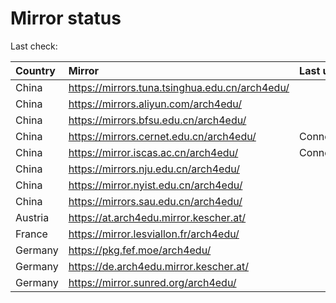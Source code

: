 <script src="./time.js"></script>
# Mirror status
Last check: <script type="text/javascript">localize(1710127233.635072);</script>

|Country|Mirror|Last update|
|:------|:-----|:----------|
|China|https://mirrors.tuna.tsinghua.edu.cn/arch4edu/|<script type="text/javascript">localize(1710095209);</script>|
|China|https://mirrors.aliyun.com/arch4edu/|<script type="text/javascript">localize(1710095209);</script>|
|China|https://mirrors.bfsu.edu.cn/arch4edu/|<script type="text/javascript">localize(1710095209);</script>|
|China|https://mirrors.cernet.edu.cn/arch4edu/|ConnectionError|
|China|https://mirror.iscas.ac.cn/arch4edu/|ConnectionError|
|China|https://mirrors.nju.edu.cn/arch4edu/|<script type="text/javascript">localize(1710095209);</script>|
|China|https://mirror.nyist.edu.cn/arch4edu/|<script type="text/javascript">localize(1710095209);</script>|
|China|https://mirrors.sau.edu.cn/arch4edu/|<script type="text/javascript">localize(1710095209);</script>|
|Austria|https://at.arch4edu.mirror.kescher.at/|<script type="text/javascript">localize(1710095209);</script>|
|France|https://mirror.lesviallon.fr/arch4edu/|<script type="text/javascript">localize(1710095209);</script>|
|Germany|https://pkg.fef.moe/arch4edu/|<script type="text/javascript">localize(1710095209);</script>|
|Germany|https://de.arch4edu.mirror.kescher.at/|<script type="text/javascript">localize(1710095209);</script>|
|Germany|https://mirror.sunred.org/arch4edu/|<script type="text/javascript">localize(1710095209);</script>|

<script src="./tablefilter/tablefilter.js"></script>
<script src="./table.js"></script>
